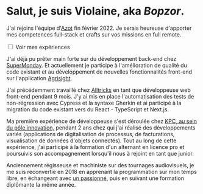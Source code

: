 # Salut, je suis Violaine, aka _Bopzor_.

J'ai rejoins l'équipe d'[Azot](https://azot.dev) fin février 2022. Je serais heureuse d'apporter mes competences full-stack et crafts sur vos missions en full remote.

<div class="collapse">
<input type="checkbox" id="xp">
<label for="xp">Voir mes expériences</label>

J'ai déjà pu prêter main forte sur du développement back-end chez [SuperMonday](https://supermonday.io/). Et actuellement je participe à l'amélioration de qualité du code existant et au développement de nouvelles fonctionnalités front-end sur l'application [Agrisight](https://agrisight.fr).

J'ai précédemment travaillé chez [Alltricks](https://alltricks.fr) en tant que développeuse web front-end pendant 9 mois.
J'y ai mis en place l'automatisation des tests de non-régression avec Cypress et la syntaxe Gherkin et ai participé à la migration du code existant vers du React - TypeScript et Next.js.

Ma première expérience de développeuse s'est déroulée chez [KPC, au sein du pôle innovation,](https://www.kpconsulting.fr/kpc-key-performance-consulting/offres-innovation/) pendant 2 ans chez qui j'ai réalisé des développements variés (applications de digitalisation de processus, de facturations, visualisation de données d'objets connectés). Tout au long de cette expérience, j'ai participé à la formation d'un alternant en licence pro et poursuivis son accompagnement lorsqu'il nous à rejoint en tant que junior.

Anciennement régisseuse et machiniste sur des tournages audiovisuels, je me suis reconvertie en 2018 en apprenant la programmation sur mon temps libre, en échangeant avec [un passionné](https://github.com/nilscox), puis en suivant une formation diplômante la même année.

</div>
